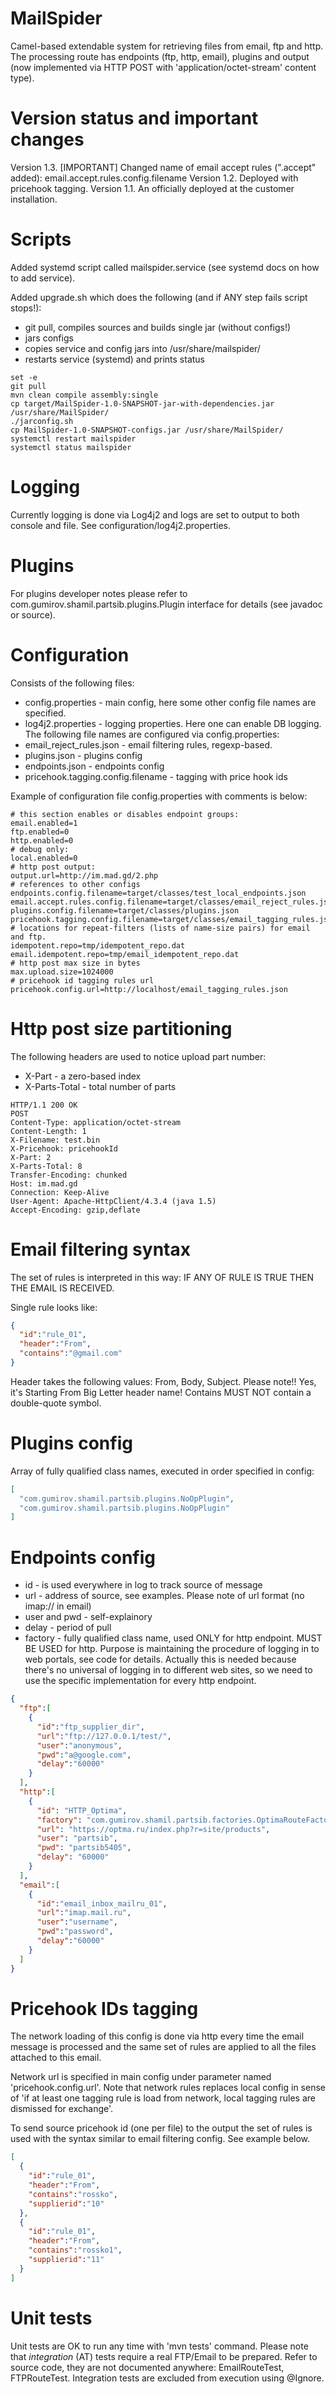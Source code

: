 # MailSpider

Camel-based extendable system for retrieving files from email, ftp and http.
The processing route has endpoints (ftp, http, email), plugins and output (now implemented via
HTTP POST with 'application/octet-stream' content type).

# Version status and important changes

Version 1.3. [IMPORTANT] Changed name of email accept rules (".accept" added): email.accept.rules.config.filename
Version 1.2. Deployed with pricehook tagging.
Version 1.1. An officially deployed at the customer installation.

# Scripts

Added systemd script called mailspider.service (see systemd docs on how to add service).

Added upgrade.sh which does the following (and if ANY step fails script stops!):
- git pull, compiles sources and builds single jar (without configs!)
- jars configs
- copies service and config jars into /usr/share/mailspider/
- restarts service (systemd) and prints status

```
set -e
git pull
mvn clean compile assembly:single
cp target/MailSpider-1.0-SNAPSHOT-jar-with-dependencies.jar /usr/share/MailSpider/
./jarconfig.sh
cp MailSpider-1.0-SNAPSHOT-configs.jar /usr/share/MailSpider/
systemctl restart mailspider
systemctl status mailspider
```

# Logging

Currently logging is done via Log4j2 and logs are set to output to both console and file. See 
configuration/log4j2.properties.

# Plugins

For plugins developer notes please refer to com.gumirov.shamil.partsib.plugins.Plugin interface 
for details (see javadoc or source).

# Configuration

Consists of the following files: 
- config.properties - main config, here some other config file names are specified.
- log4j2.properties - logging properties. Here one can enable DB logging.
The following file names are configured via config.properties:
- email_reject_rules.json - email filtering rules, regexp-based.
- plugins.json - plugins config
- endpoints.json - endpoints config
- pricehook.tagging.config.filename - tagging with price hook ids

Example of configuration file config.properties with comments is below:
```
# this section enables or disables endpoint groups:
email.enabled=1
ftp.enabled=0
http.enabled=0
# debug only:
local.enabled=0
# http post output:
output.url=http://im.mad.gd/2.php
# references to other configs
endpoints.config.filename=target/classes/test_local_endpoints.json
email.accept.rules.config.filename=target/classes/email_reject_rules.json
plugins.config.filename=target/classes/plugins.json
pricehook.tagging.config.filename=target/classes/email_tagging_rules.json
# locations for repeat-filters (lists of name-size pairs) for email and ftp.
idempotent.repo=tmp/idempotent_repo.dat
email.idempotent.repo=tmp/email_idempotent_repo.dat
# http post max size in bytes
max.upload.size=1024000
# pricehook id tagging rules url
pricehook.config.url=http://localhost/email_tagging_rules.json
```

# Http post size partitioning

The following headers are used to notice upload part number:
- X-Part - a zero-based index
- X-Parts-Total - total number of parts

```
HTTP/1.1 200 OK
POST
Content-Type: application/octet-stream
Content-Length: 1
X-Filename: test.bin
X-Pricehook: pricehookId
X-Part: 2
X-Parts-Total: 8
Transfer-Encoding: chunked
Host: im.mad.gd
Connection: Keep-Alive
User-Agent: Apache-HttpClient/4.3.4 (java 1.5)
Accept-Encoding: gzip,deflate
```

# Email filtering syntax

The set of rules is interpreted in this way: IF ANY OF RULE IS TRUE THEN THE EMAIL IS RECEIVED.

Single rule looks like:
```json
{
  "id":"rule_01",
  "header":"From",
  "contains":"@gmail.com"
}
```

Header takes the following values: From, Body, Subject. Please note!! Yes, it's Starting From Big Letter header name!
Contains MUST NOT contain a double-quote symbol.

# Plugins config

Array of fully qualified class names, executed in order specified in config:
```json
[
  "com.gumirov.shamil.partsib.plugins.NoOpPlugin",
  "com.gumirov.shamil.partsib.plugins.NoOpPlugin"
]
```

# Endpoints config

- id - is used everywhere in log to track source of message
- url - address of source, see examples. Please note of url format (no imap:// in email)
- user and pwd - self-explainory
- delay - period of pull
- factory - fully qualified class name, used ONLY for http endpoint. MUST BE USED for http. Purpose is maintaining the 
procedure of logging in to web portals, see code for details. Actually this is needed because there's no universal of 
logging in to different web sites, so we need to use the specific implementation for every http endpoint.

```json
{
  "ftp":[
    {
      "id":"ftp_supplier_dir",
      "url":"ftp://127.0.0.1/test/",
      "user":"anonymous",
      "pwd":"a@google.com",
      "delay":"60000"
    }
  ],
  "http":[
    {
      "id": "HTTP_Optima",
      "factory": "com.gumirov.shamil.partsib.factories.OptimaRouteFactory",
      "url": "https://optma.ru/index.php?r=site/products",
      "user": "partsib",
      "pwd": "partsib5405",
      "delay": "60000"
    }
  ],
  "email":[
    {
      "id":"email_inbox_mailru_01",
      "url":"imap.mail.ru",
      "user":"username",
      "pwd":"password",
      "delay":"60000"
    }
  ]
}
```

# Pricehook IDs tagging

The network loading of this config is done via http every time the email message is processed and the same set of
rules are applied to all the files attached to this email.

Network url is specified in main config under parameter named 'pricehook.config.url'. Note that network rules
replaces local config in sense of 'if at least one tagging rule is load from network, local tagging rules are
dismissed for exchange'.

To send source pricehook id (one per file) to the output the set of rules is used with the syntax similar to
email filtering config. See example below.
```json
[
  {
    "id":"rule_01",
    "header":"From",
    "contains":"rossko",
    "supplierid":"10"
  },
  {
    "id":"rule_01",
    "header":"From",
    "contains":"rossko1",
    "supplierid":"11"
  }
]
```


# Unit tests

Unit tests are OK to run any time with 'mvn tests' command.
Please note that _integration_ (AT) tests require a real FTP/Email to be prepared. Refer to source code, they are not 
documented anywhere: EmailRouteTest, FTPRouteTest. Integration tests are excluded from execution using @Ignore.

